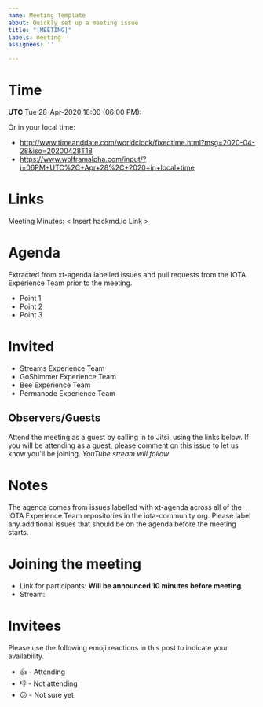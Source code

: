 ```yaml
---
name: Meeting Template
about: Quickly set up a meeting issue
title: "[MEETING]"
labels: meeting
assignees: ''

---
```


# Time
**UTC** Tue 28-Apr-2020 18:00 (06:00 PM):

Or in your local time:

* http://www.timeanddate.com/worldclock/fixedtime.html?msg=2020-04-28&iso=20200428T18
* https://www.wolframalpha.com/input/?i=06PM+UTC%2C+Apr+28%2C+2020+in+local+time

# Links

Meeting Minutes: < Insert hackmd.io Link >

# Agenda

Extracted from xt-agenda labelled issues and pull requests from the IOTA Experience Team prior to the meeting.

* Point 1
* Point 2
* Point 3

# Invited

* Streams Experience Team
* GoShimmer Experience Team
* Bee Experience Team
* Permanode Experience Team

## Observers/Guests

Attend the meeting as a guest by calling in to Jitsi, using the links below. If you will be attending as a guest, please comment on this issue to let us know you'll be joining.
_YouTube stream will follow_

# Notes

The agenda comes from issues labelled with xt-agenda across all of the IOTA Experience Team repositories in the iota-community org. Please label any additional issues that should be on the agenda before the meeting starts.

# Joining the meeting

* Link for participants: **Will be announced 10 minutes before meeting**
* Stream: <TBA>

# Invitees

Please use the following emoji reactions in this post to indicate your
availability.

* :+1: - Attending
* :-1: - Not attending
* :confused: - Not sure yet
